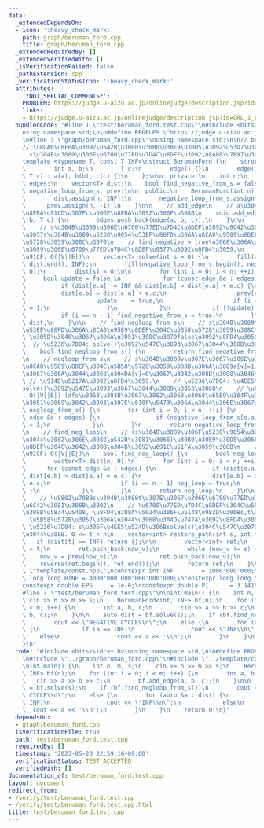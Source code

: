 ```yaml
---
data:
  _extendedDependsOn:
  - icon: ':heavy_check_mark:'
    path: graph/beruman_ford.cpp
    title: graph/beruman_ford.cpp
  _extendedRequiredBy: []
  _extendedVerifiedWith: []
  _isVerificationFailed: false
  _pathExtension: cpp
  _verificationStatusIcon: ':heavy_check_mark:'
  attributes:
    '*NOT_SPECIAL_COMMENTS*': ''
    PROBLEM: https://judge.u-aizu.ac.jp/onlinejudge/description.jsp?id=GRL_1_B&lang=jp
    links:
    - https://judge.u-aizu.ac.jp/onlinejudge/description.jsp?id=GRL_1_B&lang=jp
  bundledCode: "#line 1 \"test/beruman_ford.test.cpp\"\n#include <bits/stdc++.h>\n\
    using namespace std;\n\n#define PROBLEM \"https://judge.u-aizu.ac.jp/onlinejudge/description.jsp?id=GRL_1_B&lang=jp\"\
    \n#line 3 \"graph/beruman_ford.cpp\"\nusing namespace std;\n\n// beruman_ford\n\
    // \u8CA0\u8FBA\u3092\u542B\u3080\u30B0\u30E9\u30D5\u3092\u53D7\u3051\u53D6\u308A\
    , s\u304B\u3089\u306E\u6700\u77ED\u7D4C\u8DEF\u3092\u8A08\u7B97\u3059\u308B.\n\
    template <typename T, const T INF>\nstruct BerumanFord {\n    struct edge {\n\
    \        int a, b;\n        T c;\n        edge() {}\n        edge(int a, int b,\
    \ T c) : a(a), b(b), c(c) {}\n    };\n\n  private:\n    int n;\n    vector<edge>\
    \ edges;\n    vector<T> dist;\n    bool find_negative_from_s = false;\n    vector<int>\
    \ negative_loop_from_s, prev;\n\n  public:\n    BerumanFord(int n) : n(n) {\n\
    \        dist.assign(n, INF);\n        negative_loop_from_s.assign(n, 0);\n  \
    \      prev.assign(n, -1);\n    }\n\n    // add_edge\n    // a\u304B\u3089b\u3078\
    \u8FBA\u91CD\u307Fc\u306E\u8FBA\u3092\u306F\u308B\n    void add_edge(int a, int\
    \ b, T c) {\n        edges.push_back(edge{a, b, c});\n    }\n\n    // solve\n\
    \    // s\u304B\u3089\u306E\u6700\u77ED\u7D4C\u8DEF\u3092\u6C42\u3081\u308B. \u3082\
    \u3057s\u304B\u3089\u5230\u9054\u53EF\u80FD\u306A\u8CA0\u9589\u8DEF\u304C\u5B58\
    \u5728\u3059\u308C\u3070\n    // find_negative = true\u3068\u306A\u308B. s\u304B\
    \u3089\u306E\u6700\u77ED\u7D4C\u8DEF\u9577\u3092\u8FD4\u3059.\n    // \u8A08\u7B97\
    \u91CF: O(|V||E|)\n    vector<T> solve(int s = 0) {\n        fill(dist.begin(),\
    \ dist.end(), INF);\n        fill(negative_loop_from_s.begin(), negative_loop_from_s.end(),\
    \ 0);\n        dist[s] = 0;\n\n        for (int i = 0; i < n; ++i) {\n       \
    \     bool update = false;\n            for (const edge &e : edges) {\n      \
    \          if (dist[e.a] != INF && dist[e.b] > dist[e.a] + e.c) {\n          \
    \          dist[e.b] = dist[e.a] + e.c;\n                    prev[e.b] = e.a;\n\
    \                    update    = true;\n                    if (i == n - 1) negative_loop_from_s[e.b]\
    \ = 1;\n                }\n            }\n            if (!update) break;\n  \
    \          if (i == n - 1) find_negative_from_s = true;\n        }\n        return\
    \ dist;\n    }\n\n    // find_negloop_from_s\n    // s\u304B\u3089\u5230\u9054\
    \u53EF\u80FD\u306A\u8CA0\u9589\u8DEF\u304C\u5B58\u5728\u3059\u308C\u3070true,\
    \ \u305D\u3046\u3067\u306A\u3051\u308C\u3070false\u3092\u8FD4\u3059kaesu.\n  \
    \  // \u5236\u7D04: solve()\u3092\u547C\u3093\u3067\u3044\u308B\u3053\u3068\n\
    \    bool find_negloop_from_s() {\n        return find_negative_from_s;\n    }\n\
    \n    // negloop_from_s\n    // s\u304B\u3089v\u307E\u3067\u306E\u7D4C\u8DEF\u306B\
    \u8CA0\u9589\u8DEF\u304C\u5B58\u5728\u3059\u308B\u306A\u3089a[v]=1,\u305D\u3046\
    \u3067\u306A\u3044\u3068\u304DA[v]=0\u3067\u3042\u308B\u3088\u3046\u306A\n   \
    \ // \u914D\u5217A\u3092\u8FD4\u3059.\n    // \u5236\u7D04: \u4EE5\u524D\u306B\
    solve()\u3092\u547C\u3093\u3067\u3044\u308B\u3053\u3068\n    // \u8A08\u7B97\u91CF\
    : O(|V||E|) (dfs\u3068\u304B\u3067\u3082\u3063\u3068\u65E9\u304F\u3067\u304D\u308B\
    \u3051\u3069\u3042\u3093\u307E\u610F\u5473\u306A\u3044\u306E\u3067ok)\n    vector<int>\
    \ negloop_from_s() {\n        for (int i = 0; i < n; ++i) {\n            for (const\
    \ edge &e : edges) {\n                if (negative_loop_from_s[e.a]) negative_loop_from_s[e.b]\
    \ = 1;\n            }\n        }\n        return negative_loop_from_s;\n    }\n\
    \n    // find_neg_loop\n    // (s\u304B\u3089\u306F\u5230\u9054\u3067\u304D\u306A\
    \u3044\u3082\u306E\u3082\u542B\u3081\u3066)\u30B0\u30E9\u30D5\u306E\u8CA0\u9589\
    \u8DEF\u304C\u3042\u308B\u304B\u3092\u691C\u51FA\u3059\u308B\n    // \u8A08\u7B97\
    \u91CF: O(|V||E|)\n    bool find_neg_loop() {\n        bool neg_loop = false;\n\
    \        vector<T> dist(n, 0);\n        for (int i = 0; i < n; ++i) {\n      \
    \      for (const edge &e : edges) {\n                if (dist[e.a] != INF &&\
    \ dist[e.b] > dist[e.a] + e.c) {\n                    dist[e.b] = dist[e.a] +\
    \ e.c;\n                    if (i == n - 1) neg_loop = true;\n               \
    \ }\n            }\n        }\n        return neg_loop;\n    }\n\n    // restore_path\n\
    \    // \u9802\u70B9s\u304B\u3089t\u307E\u3067\u306E\u6700\u77ED\u7D4C\u8DEF\u3092\
    \u6C42\u3081\u308B\u3002\n    // \u6700\u77ED\u7D4C\u8DEF\u304C\u5B58\u5728\u3059\
    \u308B\u5834\u5408, \u8FD4\u308A\u5024\u306F\u5148\u982D\u306Bs,t\u3092\u542B\u3080\
    . \u5B58\u5728\u3057\u306A\u3044\u3068\u304D\u7A7A\u3092\u8FD4\u3059.\n    //\
    \ \u5236\u7D04: s\u306F\u4EE5\u524D\u306Bsolve(s)\u304C\u547C\u3070\u308C\u3066\
    \u3044\u308B. 0 <= t < n\n    vector<int> restore_path(int s, int t) {\n     \
    \   if (dist[t] == INF) return {};\n\n        vector<int> ret;\n        int now_v\
    \ = t;\n        ret.push_back(now_v);\n        while (now_v != s) {\n        \
    \    now_v = prev[now_v];\n            ret.push_back(now_v);\n        }\n    \
    \    reverse(ret.begin(), ret.end());\n        return ret;\n    }\n};\n#line 2\
    \ \"template/const.hpp\"\nconstexpr int INF        = 1000'000'000;\nconstexpr\
    \ long long HINF = 4000'000'000'000'000'000;\nconstexpr long long MOD  = 998244353;\n\
    constexpr double EPS     = 1e-6;\nconstexpr double PI      = 3.14159265358979;\n\
    #line 7 \"test/beruman_ford.test.cpp\"\n\nint main() {\n    int n, m, s;\n   \
    \ cin >> n >> m >> s;\n    BerumanFord<int, INF> bf(n);\n    for (int i = 0; i\
    \ < m; i++) {\n        int a, b, c;\n        cin >> a >> b >> c;\n        bf.add_edge(a,\
    \ b, c);\n    }\n\n    auto dist = bf.solve(s);\n    if (bf.find_negloop_from_s())\n\
    \        cout << \"NEGATIVE CYCLE\\n\";\n    else {\n        for (auto &a : dist)\
    \ {\n            if (a == INF)\n                cout << \"INF\\n\";\n        \
    \    else\n                cout << a << '\\n';\n        }\n    }\n    return 0;\n\
    }\n"
  code: "#include <bits/stdc++.h>\nusing namespace std;\n\n#define PROBLEM \"https://judge.u-aizu.ac.jp/onlinejudge/description.jsp?id=GRL_1_B&lang=jp\"\
    \n#include \"../graph/beruman_ford.cpp\"\n#include \"../template/const.hpp\"\n\
    \nint main() {\n    int n, m, s;\n    cin >> n >> m >> s;\n    BerumanFord<int,\
    \ INF> bf(n);\n    for (int i = 0; i < m; i++) {\n        int a, b, c;\n     \
    \   cin >> a >> b >> c;\n        bf.add_edge(a, b, c);\n    }\n\n    auto dist\
    \ = bf.solve(s);\n    if (bf.find_negloop_from_s())\n        cout << \"NEGATIVE\
    \ CYCLE\\n\";\n    else {\n        for (auto &a : dist) {\n            if (a ==\
    \ INF)\n                cout << \"INF\\n\";\n            else\n              \
    \  cout << a << '\\n';\n        }\n    }\n    return 0;\n}"
  dependsOn:
  - graph/beruman_ford.cpp
  isVerificationFile: true
  path: test/beruman_ford.test.cpp
  requiredBy: []
  timestamp: '2023-05-20 22:59:16+09:00'
  verificationStatus: TEST_ACCEPTED
  verifiedWith: []
documentation_of: test/beruman_ford.test.cpp
layout: document
redirect_from:
- /verify/test/beruman_ford.test.cpp
- /verify/test/beruman_ford.test.cpp.html
title: test/beruman_ford.test.cpp
---
```


